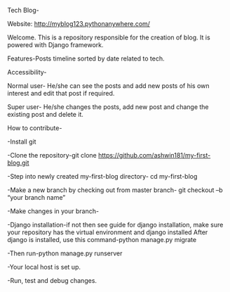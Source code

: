 Tech Blog-

Website:  http://myblog123.pythonanywhere.com/

Welcome. This is a repository responsible for the creation of blog. It is powered with Django framework.

Features-Posts timeline sorted by date related to tech.

Accessibility-

Normal user- 
He/she can see the posts and add new posts of his own interest and edit that post if required. 

Super user- 
He/she changes the posts, add new post and change the existing post and delete it.

How to contribute-

-Install git

-Clone the repository-git clone https://github.com/ashwin181/my-first-blog.git

-Step into newly created my-first-blog directory- cd my-first-blog

-Make a new branch by checking out from master branch- git checkout –b “your branch name”

-Make changes in your branch-

-Django installation-if not then see guide for django installation, make sure your repository has the virtual environment and django installed
After django is installed, use this command-python manage.py migrate

-Then run-python manage.py runserver

-Your local host is set up. 

-Run, test and debug changes.
